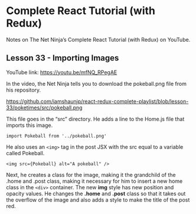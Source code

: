 # Complete React Tutorial (with Redux)

Notes on The Net Ninja’s Complete React Tutorial (with Redux) on YouTube.

## Lesson 33 - Importing Images

YouTube link: https://youtu.be/mfNQ_RPegAE

In the video, the Net Ninja tells you to download the pokeball.png file from his repository.

https://github.com/iamshaunjp/react-redux-complete-playlist/blob/lesson-33/poketimes/src/pokeball.png

This file goes in the “src” directory. He adds a line to the Home.js file that imports this image.

`import Pokeball from '../pokeball.png'`

He also uses an `<img>` tag in the post JSX with the src equal to a variable called Pokeball.

`<img src={Pokeball} alt="A pokeball" />`

Next, he creates a class for the image, making it the grandchild of the .home and .post class, making it necessary for him to insert a new home class in the `<div>` container. The new __img__ style has new position and opacity values. He changes the __.home__ and __.post__ class so that it takes out the overflow of the image and also adds a style to make the title of the post red.
